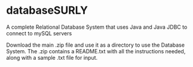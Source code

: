 # databaseSURLY
A complete Relational Database System that uses Java and Java JDBC to connect to mySQL servers

Download the main .zip file and use it as a directory to use the Database System. 
The .zip contains a README.txt with all the instructions needed, along with a sample .txt file for input.
